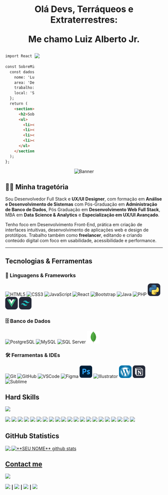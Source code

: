 <h1 align="center">Olá Devs, Terráqueos e Extraterrestres:

Me chamo Luiz Alberto Jr.</h1>

<img align="right" width="410" src="https://github.com/luizjxcoder/luizjxcoder/blob/main/jxclogo.png"/>

```html
import React from 'react';

const SobreMim = () => {
  const dados = {
    nome: 'Luiz Alberto S. Junior',
    area: 'Desenvolvimento Full Stack - UX/UI Designer',
    trabalho: 'JXCoder Development',
    local: 'SP - Brasil'
  };
  return (
    <section>
      <h2>Sobre Mim</h2>
      <ul>
        <li><strong>Nome:</strong> {dados.nome}</li>
        <li><strong>Área:</strong> {dados.area}</li>
        <li><strong>Trabalho:</strong> {dados.trabalho}</li>
        <li><strong>Local:</strong> {dados.local}</li>
      </ul>
    </section>
  );
};
```
<!-- Banner (Opcional) -->
<p align="center">
  <img src="https://capsule-render.vercel.app/api?type=waving&color=00D0FF&height=200&section=header&text=Olá,%20Aqui%20%20%20%20está%20%20um%20%20pouco%20%20sobre%20%20mim%20%20!&fontColor=ffffff&fontSize=30&animation=fadeIn" alt="Banner">
</p>

## 👨‍💻 **Minha tragetória**

Sou Desenvolvedor Full Stack e **UX/UI Designer**, com formação em **Análise e Desenvolvimento de Sistemas** com Pós-Graduação em **Administração de Banco de Dados**, Pós Graduação em **Desenvolvimento Web Full Stack**, MBA em **Data Science & Analytics** e **Especialização em UX/UI Avançado**.

Tenho foco em Desenvolvimento Front-End, prática em criação de interfaces intuitivas, desenvolvimento de aplicações web e design de protótipos. Trabalho também como **freelancer**, editando e criando conteúdo digital com foco em usabilidade, acessibilidade e performance.

---
## **Tecnologias & Ferramentas**

### 🧠 Linguagens & Frameworks

<p>
  <img src="https://cdn.jsdelivr.net/gh/devicons/devicon/icons/html5/html5-original.svg" alt="HTML5" width="40" />
  <img src="https://cdn.jsdelivr.net/gh/devicons/devicon/icons/css3/css3-original.svg" alt="CSS3" width="40" />
  <img src="https://cdn.jsdelivr.net/gh/devicons/devicon/icons/javascript/javascript-original.svg" alt="JavaScript" width="40" />
  <img src="https://cdn.jsdelivr.net/gh/devicons/devicon/icons/react/react-original.svg" alt="React" width="40" />
  <img src="https://cdn.jsdelivr.net/gh/devicons/devicon/icons/bootstrap/bootstrap-original.svg" alt="Bootstrap" width="40" />
  <img src="https://cdn.jsdelivr.net/gh/devicons/devicon/icons/java/java-original.svg" alt="Java" width="40" />
  <img src="https://cdn.jsdelivr.net/gh/devicons/devicon/icons/php/php-original.svg" alt="PHP" width="40" />
  <img src="https://github.com/tandpfun/skill-icons/blob/main/icons/Python-Dark.svg" alt="Python" width="40" />
  <img src="https://github.com/tandpfun/skill-icons/blob/main/icons/VueJS-Dark.svg" alt="VueJs" width="40" />
  <img src="https://github.com/tandpfun/skill-icons/blob/main/icons/TailwindCSS-Dark.svg" alt="Tailwindcss" width="40" />
  
</p>

### 🗄️ Banco de Dados

<p>
  <img src="https://cdn.jsdelivr.net/gh/devicons/devicon/icons/postgresql/postgresql-original.svg" alt="PostgreSQL" width="40" />
  <img src="https://cdn.jsdelivr.net/gh/devicons/devicon/icons/mysql/mysql-original.svg" alt="MySQL" width="40" />
  <img src="https://cdn.jsdelivr.net/gh/devicons/devicon/icons/microsoftsqlserver/microsoftsqlserver-plain.svg" alt="SQL Server" width="40" />
  <img src="https://github.com/devicons/devicon/blob/master/icons/mongodb/mongodb-original.svg" alt="Mongodb" width="40" />
</p>

### 🛠️ Ferramentas & IDEs

<p>
  <img src="https://cdn.jsdelivr.net/gh/devicons/devicon/icons/git/git-original.svg" alt="Git" width="40" />
  <img src="https://cdn.jsdelivr.net/gh/devicons/devicon/icons/github/github-original.svg" alt="GitHub" width="40" />
  <img src="https://cdn.jsdelivr.net/gh/devicons/devicon/icons/vscode/vscode-original.svg" alt="VSCode" width="40" />
  <img src="https://cdn.jsdelivr.net/gh/devicons/devicon/icons/figma/figma-original.svg" alt="Figma" width="40" />
  <img src="https://github.com/devicons/devicon/blob/master/icons/photoshop/photoshop-original.svg" alt="Photoshop" width="40" />
  <img src="https://cdn.jsdelivr.net/gh/devicons/devicon/icons/illustrator/illustrator-plain.svg" alt="Illustrator" width="40" />
  <img src="https://github.com/tandpfun/skill-icons/blob/main/icons/Wordpress.svg" alt="WordPress" width="40"/>
  <img src="https://github.com/tandpfun/skill-icons/blob/main/icons/Notion-Dark.svg" alt="Notion" width="40"/>
  <img src="https://github.com/tandpfun/skill-icons/blob/main/icons/Sublime-Dark.svg" alt="Sublime" width="40"/>
          
</p>

## **Hard Skills**

<img src="https://github.com/luizjxcoder/luizjxcoder/blob/main/lingferr.png">

<code><img height="40" src="https://img.shields.io/badge/Visual%20Studio%20Code-0078d7.svg?style=for-the-badge&logo=visual-studio-code&logoColor=white)"></code>
<code><img height="40" src="https://img.shields.io/badge/Git-E34F26?style=for-the-badge&logo=git&logoColor=white"></code>
<code><img height="40" src="https://img.shields.io/badge/GitHub-100000?style=for-the-badge&logo=github&logoColor=white"></code>
<code><img height="40" src="https://img.shields.io/badge/Linux-E34F26?style=for-the-badge&logo=linux&logoColor=black"></code>
<code><img height="40" src="https://img.shields.io/badge/Markdown-000000?style=for-the-badge&logo=markdown&logoColor=white"></code>
<code><img height="40" src="https://img.shields.io/badge/MySQL-00000F?style=for-the-badge&logo=mysql&logoColor=white"></code>
<code><img height="40" src="https://img.shields.io/badge/postgres-%23316192.svg?style=for-the-badge&logo=postgresql&logoColor=white"></code>
<code><img height="40" src="https://img.shields.io/badge/Java-ED8B00?style=for-the-badge&logo=java&logoColor=white"></code>
<code><img height="40" src="https://img.shields.io/badge/PHP-777BB4?style=for-the-badge&logo=php&logoColor=white"></code>
<code><img height="40" src="https://img.shields.io/badge/HTML5-E34F26?style=for-the-badge&logo=html5&logoColor=white"></code>
<code><img height="40" src="https://img.shields.io/badge/CSS3-1572B6?style=for-the-badge&logo=css3&logoColor=white"></code>
<code><img height="40" src="https://img.shields.io/badge/JavaScript-F7DF1E?style=for-the-badge&logo=javascript&logoColor=black"></code>
<code><img height="40" src="https://img.shields.io/badge/React-20232A?style=for-the-badge&logo=react&logoColor=61DAFB"></code>
<code><img height="40" src="https://img.shields.io/badge/angular-%23DD0031.svg?style=for-the-badge&logo=angular&logoColor=white"></code>
<code><img height="40" src="https://img.shields.io/badge/bootstrap-%23563D7C.svg?style=for-the-badge&logo=bootstrap&logoColor=white"></code>
<code><img height="40" src="https://img.shields.io/badge/jquery-%230769AD.svg?style=for-the-badge&logo=jquery&logoColor=white"></code>
<code><img height="40" src="https://img.shields.io/badge/WordPress-006E93?style=for-the-badge&logo=wordpress&logoColor=white"></code>
<code><img height="40" src="https://img.shields.io/badge/Adobe%20XD-470137?style=for-the-badge&logo=Adobe%20XD&logoColor=#FF61F6"></code>
<code><img height="40" src="https://img.shields.io/badge/adobe%20photoshop-%2331A8FF.svg?style=for-the-badge&logo=adobe%20photoshop&logoColor=white"></code>
<code><img height="40" src="https://img.shields.io/badge/adobe%20illustrator-%23FF9A00.svg?style=for-the-badge&logo=adobe%20illustrator&logoColor=white"></code>
<code><img height="40" src="https://img.shields.io/badge/figma-%23F24E1E.svg?style=for-the-badge&logo=figma&logoColor=white"></code>



## **GitHub Statistics**

<a href="https://github.com/luizjxcoder">
  <img align="center" src="https://github-readme-stats.vercel.app/api/top-langs/?username=luizjxcoder&theme=discord_old_blurple&hide_langs_below=1" />
</a>


<a href="https://github.com/luizjxcoder">
 <img align="center" src="https://github-readme-stats.vercel.app/api?username=luizjxcoder&show_icons=true&theme=discord_old_blurple&line_height=27" alt="**SEU NOME** github stats"/>

<h2>Contact me</h2>
  
<img src="https://github.com/luizjxcoder/luizjxcoder/blob/main/rede01.png"/>

<a href="https://www.behance.net/luizjunior24/" target="_blank"><img height="40" src="https://img.shields.io/badge/Behance-1769ff?style=for-the-badge&logo=behance&logoColor=white"></a> **|** <a href="https://www.instagram.com/jxcoder_dev/" target="_blank"><img height="40" src="https://img.shields.io/badge/Instagram-%23E4405F.svg?style=for-the-badge&logo=Instagram&logoColor=white"></a>  **|**  <a href="https://linkedin.com/in/luizjunior-jxcoder/" target="_blank"><img height="40" src="https://img.shields.io/badge/linkedin-%230077B5.svg?style=for-the-badge&logo=linkedin&logoColor=white"></a>  **|**  <a href="mailto:jxcoder.dev@gmail.com" target="_blank"><img height="40" src="https://img.shields.io/badge/Gmail-D14836?style=for-the-badge&logo=gmail&logoColor=white"></a>  
  
 
  
 
